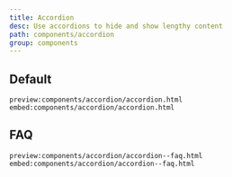 ```yaml
---
title: Accordion
desc: Use accordions to hide and show lengthy content
path: components/accordion
group: components
---
```


## Default 
`preview:components/accordion/accordion.html`
`embed:components/accordion/accordion.html`


## FAQ 
`preview:components/accordion/accordion--faq.html`
`embed:components/accordion/accordion--faq.html`


